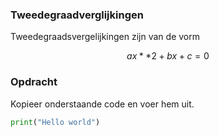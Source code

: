 ### Tweedegraadverglijkingen

Tweedegraadsvergelijkingen zijn van de vorm

$$ax**2+bx+c=0$$

### Opdracht
Kopieer onderstaande code en voer hem uit.

```python
print("Hello world")
```

